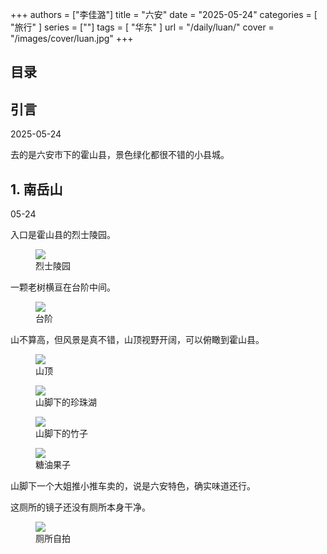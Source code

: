 +++
authors = ["李佳潞"]
title = "六安"
date = "2025-05-24"
categories = [
    "旅行"
]
series = [""]
tags = [
    "华东"
]
url = "/daily/luan/"
cover = "/images/cover/luan.jpg"
+++
<!DOCTYPE html>
<html lang="zh-CN">
<head>
    <meta charset="UTF-8">
    <meta name="viewport" content="width=device-width, initial-scale=1.0">
    <link rel="stylesheet" href="/assets/css/styles.css">
    <script src="/assets/js/toc.js"></script>    
</head>
<body>
    <article>
        <nav>
            <h2>目录</h2>
            <ul id="toc">
                <!-- 目录项会在这里动态生成 -->
            </ul>
        </nav>
        <section>
            <h2>引言</h2>
            <p>2025-05-24</p>
            <p>         去的是六安市下的霍山县，景色绿化都很不错的小县城。</p>
        </section>
        <section>
            <h2>1. 南岳山</h2>
            <p>05-24 <i class="fas fa-sun"></i></p>
            <p>         入口是霍山县的烈士陵园。</p>
            <div class="container">
                <div class="image">
                    <figure>
                        <a data-fancybox="gallery" href="https://cdn.heirenlop.com/daily-record/luan7.png">
    <img src="https://cdn.heirenlop.com/daily-record/luan7.png" loading="lazy">
</a>
                        <figcaption>烈士陵园</figcaption>
                    </figure>
                </div>
            </div>
            <div class="container">
                <div class="text">
                    <p>         一颗老树横亘在台阶中间。</p>
                </div>
                <div class="image">
                    <figure>
                        <a data-fancybox="gallery" href="https://cdn.heirenlop.com/daily-record/luan6.png">
    <img src="https://cdn.heirenlop.com/daily-record/luan6.png" loading="lazy">
</a>
                        <figcaption>台阶</figcaption>
                    </figure>
                </div>
            </div>
            <p>         山不算高，但风景是真不错，山顶视野开阔，可以俯瞰到霍山县。</p>
            <div class="container">
                <div class="image">
                    <figure>
                        <a data-fancybox="gallery" href="https://cdn.heirenlop.com/daily-record/luan4.png">
    <img src="https://cdn.heirenlop.com/daily-record/luan4.png" loading="lazy">
</a>
                        <figcaption>山顶</figcaption>
                    </figure>
                </div>
            </div>
            <div class="container">
                <div class="image">
                    <figure>
                        <a data-fancybox="gallery" href="https://cdn.heirenlop.com/daily-record/luan3.png">
    <img src="https://cdn.heirenlop.com/daily-record/luan3.png" loading="lazy">
</a>
                        <figcaption>山脚下的珍珠湖</figcaption>
                    </figure>
                </div>
            </div>
                        <div class="container">
                <div class="image">
                    <figure>
                        <a data-fancybox="gallery" href="https://cdn.heirenlop.com/daily-record/luan2.png">
    <img src="https://cdn.heirenlop.com/daily-record/luan2.png" loading="lazy">
</a>
                        <figcaption>山脚下的竹子</figcaption>
                    </figure>
                </div>
            </div>
            <div class="container">
                <div class="image">
                    <figure>
                        <a data-fancybox="gallery" href="https://cdn.heirenlop.com/daily-record/luan1.png">
    <img src="https://cdn.heirenlop.com/daily-record/luan1.png" loading="lazy">
</a>
                        <figcaption>糖油果子</figcaption>
                    </figure>
                </div>
                    <div class="text">
                    <p>         山脚下一个大姐推小推车卖的，说是六安特色，确实味道还行。</p>
                </div>
            </div>
                <div class="container">
                    <div class="text">
                    <p>         这厕所的镜子还没有厕所本身干净。</p>
                </div>
                <div class="image">
                    <figure>
                        <a data-fancybox="gallery" href="https://cdn.heirenlop.com/daily-record/luan5.png">
    <img src="https://cdn.heirenlop.com/daily-record/luan5.png" loading="lazy">
</a>
                        <figcaption>厕所自拍</figcaption>
                    </figure>
            </div>
        </section>
    </article>
</body>
</html>